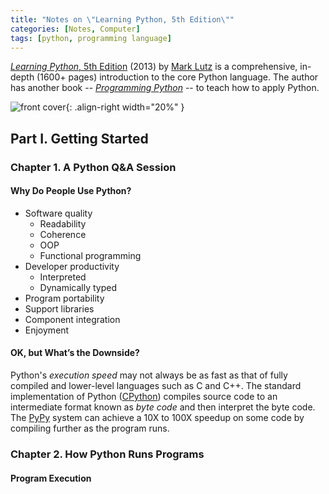 ```yaml
---
title: "Notes on \"Learning Python, 5th Edition\""
categories: [Notes, Computer]
tags: [python, programming language]
---
```


[*Learning Python*, 5th Edition](http://shop.oreilly.com/product/0636920028154.do) (2013) by [Mark Lutz](https://learning-python.com/) is a comprehensive, in-depth (1600+ pages) introduction to the core Python language. The author has another book -- [*Programming Python*](http://shop.oreilly.com/product/9780596158118.do) -- to teach how to apply Python.

![front cover](https://covers.oreillystatic.com/images/0636920028154/cat.gif){: .align-right width="20%" }

## Part I. Getting Started

### Chapter 1. A Python Q&A Session

#### Why Do People Use Python?

- Software quality
  - Readability
  - Coherence
  - OOP
  - Functional programming
- Developer productivity
  - Interpreted
  - Dynamically typed
- Program portability
- Support libraries
- Component integration
- Enjoyment

#### OK, but What’s the Downside?

Python's *execution speed* may not always be as fast as that of fully compiled and lower-level languages such as C and C++. The standard implementation of Python ([CPython](https://github.com/python/cpython)) compiles source code to an intermediate format known as *byte code* and then interpret the byte code. The [PyPy](https://www.pypy.org/) system can achieve a 10X to 100X speedup on some code by compiling further as the program runs.

### Chapter 2. How Python Runs Programs

#### Program Execution
